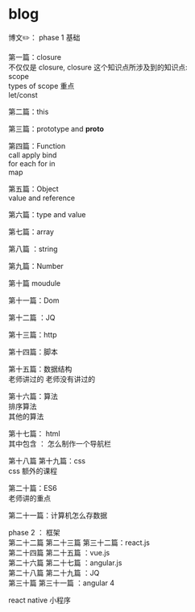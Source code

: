 # blog
 
 博文✏️：
 phase 1 基础 <br>
 
 第一篇：closure<br> 
 不仅仅是 closure, closure 这个知识点所涉及到的知识点:<br>
 scope<br>
 types of scope 重点<br>
 let/const <br>
 
 第二篇：this<br>
 
 第三篇：prototype and __proto__<br>
 
 第四篇：Function <br>
 call apply bind <br>
 for each for in <br>
 map <br>
 
 第五篇：Object<br>
 value and reference <br>
 
 第六篇：type and value <br>
 
 第七篇：array<br>
 
 第八篇 ：string <br>
 
 第九篇：Number <br>
  
 第十篇 moudule <br>
 
 第十一篇：Dom<br>
 
 第十二篇 ：JQ <br>
 
 第十三篇：http <br>
 
 第十四篇：脚本 <br>
 
 第十五篇：数据结构 <br> 
 老师讲过的
 老师没有讲过的 
 
 第十六篇：算法<br>
 排序算法<br> 
 其他的算法<br>

 
 第十七篇： html <br> 
 其中包含 ： 怎么制作一个导航栏 <br>
 
 
 第十八篇 第十九篇：css <br> 
 css 额外的课程 <br>
 
 第二十篇：ES6<br> 
 老师讲的重点 <br>
 
 第二十一篇：计算机怎么存数据<br>
 
 phase 2 ： 框架 <br>
 第二十二篇 第二十三篇  第三十二篇：react.js  <br>
 第二十四篇 第二十五篇 ：vue.js  <br>
 第二十六篇 第二十七篇 ：angular.js  <br>
 第二十八篇 第二十九篇 ：JQ<br>
 第三十篇  第三十一篇 ：angular 4 <br>
 
 react native  小程序 <br> 
 
 



 
 
 
 
 
 
 
 
 
 
 
 

 
 
 
 
